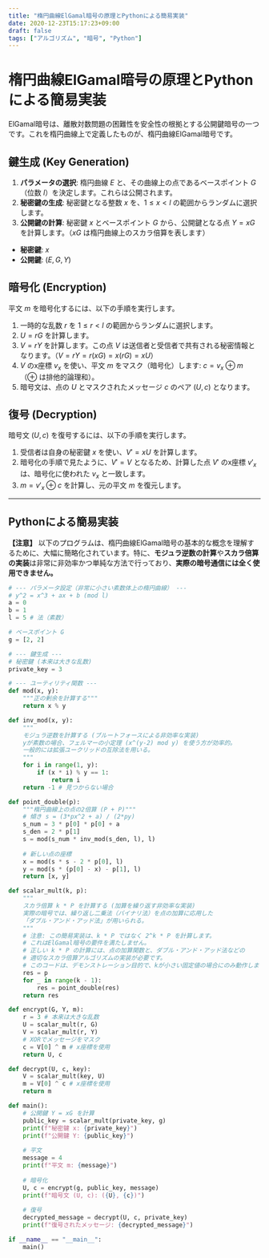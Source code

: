 ```yaml
---
title: "楕円曲線ElGamal暗号の原理とPythonによる簡易実装"
date: 2020-12-23T15:17:23+09:00
draft: false
tags: ["アルゴリズム", "暗号", "Python"] 
---
```

<!--more-->
# 楕円曲線ElGamal暗号の原理とPythonによる簡易実装

ElGamal暗号は、離散対数問題の困難性を安全性の根拠とする公開鍵暗号の一つです。これを楕円曲線上で定義したものが、楕円曲線ElGamal暗号です。

## 鍵生成 (Key Generation)
1.  **パラメータの選択**: 楕円曲線 $E$ と、その曲線上の点であるベースポイント $G$（位数 $l$）を決定します。これらは公開されます。
2.  **秘密鍵の生成**: 秘密鍵となる整数 $x$ を、$1 \le x < l$ の範囲からランダムに選択します。
3.  **公開鍵の計算**: 秘密鍵 $x$ とベースポイント $G$ から、公開鍵となる点 $Y = xG$ を計算します。（$xG$ は楕円曲線上のスカラ倍算を表します）

-   **秘密鍵**: $x$
-   **公開鍵**: $(E, G, Y)$

## 暗号化 (Encryption)
平文 $m$ を暗号化するには、以下の手順を実行します。

1.  一時的な乱数 $r$ を $1 \le r < l$ の範囲からランダムに選択します。
2.  $U = rG$ を計算します。
3.  $V = rY$ を計算します。この点 $V$ は送信者と受信者で共有される秘密情報となります。（$V = rY = r(xG) = x(rG) = xU$）
4.  $V$ のx座標 $v_x$ を使い、平文 $m$ をマスク（暗号化）します: $c = v_x \oplus m$ （$\oplus$ は排他的論理和）。
5.  暗号文は、点の $U$ とマスクされたメッセージ $c$ のペア $(U, c)$ となります。

## 復号 (Decryption)
暗号文 $(U, c)$ を復号するには、以下の手順を実行します。

1.  受信者は自身の秘密鍵 $x$ を使い、$V' = xU$ を計算します。
2.  暗号化の手順で見たように、$V' = V$ となるため、計算した点 $V'$ のx座標 $v'_x$ は、暗号化に使われた $v_x$ と一致します。
3.  $m = v'_x \oplus c$ を計算し、元の平文 $m$ を復元します。

---

## Pythonによる簡易実装

**【注意】**
以下のプログラムは、楕円曲線ElGamal暗号の基本的な概念を理解するために、大幅に簡略化されています。特に、**モジュラ逆数の計算**や**スカラ倍算の実装**は非常に非効率かつ単純な方法で行っており、**実際の暗号通信には全く使用できません。**

```python:elgamal_ecc_simple.py
# --- パラメータ設定（非常に小さい素数体上の楕円曲線） ---
# y^2 = x^3 + ax + b (mod l)
a = 0
b = 1
l = 5 # 法（素数）

# ベースポイント G
g = [2, 2]

# --- 鍵生成 ---
# 秘密鍵 (本来は大きな乱数)
private_key = 3

# --- ユーティリティ関数 ---
def mod(x, y):
    """正の剰余を計算する"""
    return x % y

def inv_mod(x, y):
    """
    モジュラ逆数を計算する (ブルートフォースによる非効率な実装)
    yが素数の場合、フェルマーの小定理 (x^(y-2) mod y) を使う方が効率的。
    一般的には拡張ユークリッドの互除法を用いる。
    """
    for i in range(1, y):
        if (x * i) % y == 1:
            return i
    return -1 # 見つからない場合

def point_double(p):
    """楕円曲線上の点の2倍算 (P + P)"""
    # 傾き s = (3*px^2 + a) / (2*py)
    s_num = 3 * p[0] * p[0] + a
    s_den = 2 * p[1]
    s = mod(s_num * inv_mod(s_den, l), l)
    
    # 新しい点の座標
    x = mod(s * s - 2 * p[0], l)
    y = mod(s * (p[0] - x) - p[1], l)
    return [x, y]

def scalar_mult(k, p):
    """
    スカラ倍算 k * P を計算する (加算を繰り返す非効率な実装)
    実際の暗号では、繰り返し二乗法（バイナリ法）を点の加算に応用した
    「ダブル・アンド・アッド法」が用いられる。
    """
    # 注意: この簡易実装は、k * P ではなく 2^k * P を計算します。
    # これはElGamal暗号の要件を満たしません。
    # 正しい k * P の計算には、点の加算関数と、ダブル・アンド・アッド法などの
    # 適切なスカラ倍算アルゴリズムの実装が必要です。
    # このコードは、デモンストレーション目的で、kが小さい固定値の場合にのみ動作します。
    res = p
    for _ in range(k - 1):
        res = point_double(res)
    return res

def encrypt(G, Y, m):
    r = 3 # 本来は大きな乱数
    U = scalar_mult(r, G)
    V = scalar_mult(r, Y)
    # XORでメッセージをマスク
    c = V[0] ^ m # x座標を使用
    return U, c

def decrypt(U, c, key):
    V = scalar_mult(key, U)
    m = V[0] ^ c # x座標を使用
    return m

def main():
    # 公開鍵 Y = xG を計算
    public_key = scalar_mult(private_key, g)
    print(f"秘密鍵 x: {private_key}")
    print(f"公開鍵 Y: {public_key}")
    
    # 平文
    message = 4
    print(f"平文 m: {message}")
    
    # 暗号化
    U, c = encrypt(g, public_key, message)
    print(f"暗号文 (U, c): ({U}, {c})")
    
    # 復号
    decrypted_message = decrypt(U, c, private_key)
    print(f"復号されたメッセージ: {decrypted_message}")

if __name__ == "__main__":
    main()
```